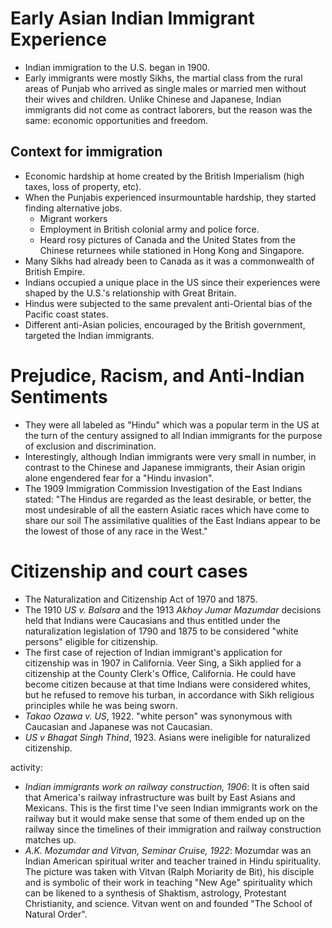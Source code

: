 # Early Asian Indian Immigrant Experience
- Indian immigration to the U.S. began in 1900.
- Early immigrants were mostly Sikhs, the martial class from the rural areas of Punjab who arrived as single males or married men without their wives and children.
  Unlike Chinese and Japanese, Indian immigrants did not come as contract laborers, but the reason was the same: economic opportunities and freedom.
## Context for immigration
- Economic hardship at home created by the British Imperialism (high taxes, loss of property, etc).
- When the Punjabis experienced insurmountable hardship, they started finding alternative jobs.
	- Migrant workers
	- Employment in British colonial army and police force.
	- Heard rosy pictures of Canada and the United States from the Chinese returnees while stationed in Hong Kong and Singapore.
- Many Sikhs had already been to Canada as it was a commonwealth of British Empire.
- Indians occupied a unique place in the US since their experiences were shaped by the U.S.'s relationship with Great Britain.
- Hindus were subjected to the same prevalent anti-Oriental bias of the Pacific coast states.
- Different anti-Asian policies, encouraged by the British government, targeted the Indian immigrants.
# Prejudice, Racism, and Anti-Indian Sentiments
- They were all labeled as "Hindu" which was a popular term in the US at the turn of the century assigned to all Indian immigrants for the purpose of exclusion and discrimination.
- Interestingly, although Indian immigrants were very small in number, in contrast to the Chinese and Japanese immigrants, their Asian origin alone engendered fear for a "Hindu invasion".
- The 1909 Immigration Commission Investigation of the East Indians stated: "The Hindus are regarded as the least desirable, or better, the most undesirable of all the eastern Asiatic races which have come to share our soil The assimilative qualities of the East Indians appear to be the lowest of those of any race in the West."
# Citizenship and court cases
- The Naturalization and Citizenship Act of 1970 and 1875.
- The 1910 *US v. Balsara* and the 1913 *Akhoy Jumar Mazumdar* decisions held that Indians were Caucasians and thus entitled under the naturalization legislation of 1790 and 1875 to be considered "white persons" eligible for citizenship.
- The first case of rejection of Indian immigrant's application for citizenship was in 1907 in California. Veer Sing, a Sikh applied for a citizenship at the County Clerk's Office, California. He could have become citizen because at that time Indians were considered whites, but he refused to remove his turban, in accordance with Sikh religious principles while he was being sworn.
- *Takao Ozawa v. US*, 1922. "white person" was synonymous with Caucasian and Japanese was not Caucasian.
- *US v Bhagat Singh Thind*, 1923. Asians were ineligible for naturalized citizenship.

activity:
- *Indian immigrants work on railway construction, 1906*: It is often said that America's railway infrastructure was built by East Asians and Mexicans. This is the first time I've seen Indian immigrants work on the railway but it would make sense that some of them ended up on the railway since the timelines of their immigration and railway construction matches up.
- *A.K. Mozumdar and Vitvan, Seminar Cruise, 1922*: Mozumdar was an Indian American spiritual writer and teacher trained in Hindu spirituality. The picture was taken with Vitvan (Ralph Moriarity de Bit), his disciple and is symbolic of their work in teaching "New Age" spirituality which can be likened to a synthesis of Shaktism, astrology, Protestant Christianity, and science. Vitvan went on and founded "The School of Natural Order".